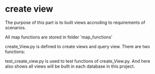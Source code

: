 # create view

The purpose of this part is to built views accroding to requirements of scenarios.

All map functions are stored in folder 'map_functions'

create_View.py is defined  to create views and query view. There are two functions:

test_create_view.py is used to test functions of  create_View.py. And here also shows all views will be bullt in each database in this project.